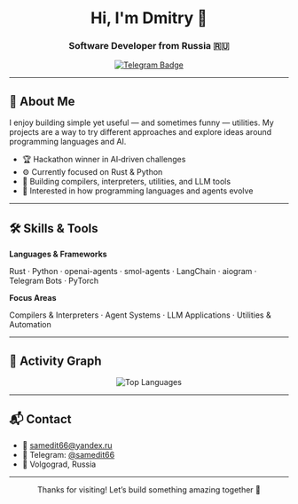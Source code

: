 <!--
  Welcome to Dmitry Molchanov's GitHub ✨
-->

<h1 align="center">Hi, I'm Dmitry 👋</h1>
<h3 align="center">Software Developer from Russia 🇷🇺</h3>

<div align="center">
  <a href="https://t.me/samedit66">
    <img
      src="https://img.shields.io/badge/Telegram-2CA5E0?style=for-the-badge&logo=telegram&logoColor=white"
      alt="Telegram Badge"
    />
  </a>
</div>

---

## 🧠 About Me

I enjoy building simple yet useful — and sometimes funny — utilities. My projects are a way to try different approaches and explore ideas around programming languages and AI.

- 🏆 Hackathon winner in AI‑driven challenges
- ⚙️ Currently focused on Rust & Python
- 🎨 Building compilers, interpreters, utilities, and LLM tools
- 🔭 Interested in how programming languages and agents evolve

---

## 🛠 Skills & Tools

**Languages & Frameworks**

Rust · Python · openai-agents · smol-agents · LangChain · aiogram · Telegram Bots · PyTorch

**Focus Areas**

Compilers & Interpreters · Agent Systems · LLM Applications · Utilities & Automation

---

## 🌟 Activity Graph

<p align="center">
  <img alt="Top Languages" src="https://github-readme-activity-graph.vercel.app/graph?username=samedit66&theme=github-compact" />
</p>

---

## 📬 Contact

- 📧 [samedit66@yandex.ru](mailto:samedit66@yandex.ru)  
- 💬 Telegram: [@samedit66](https://t.me/samedit66)  
- 📍 Volgograd, Russia

---

<p align="center">Thanks for visiting! Let’s build something amazing together 🚀</p>
